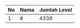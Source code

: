 | No | Nama            | Jumlah Level |
|----|-----------------|--------------|
| 1  | #    |    4338        |
